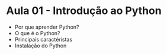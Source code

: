 # Aula 01 - Introdução ao Python

* Por que aprender Python?
* O que é o Python?
* Principais caractéristas
* Instalação do Python
